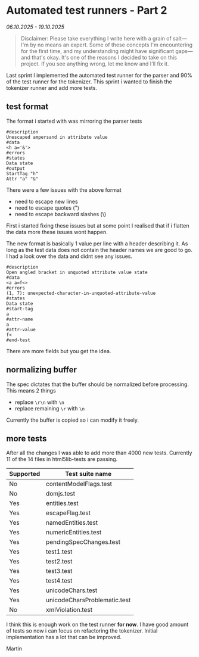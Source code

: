 # Automated test runners - Part 2
_06.10.2025 - 19.10.2025_

> Disclaimer: Please take everything I write here with a grain of salt—I'm by no means an expert. Some of these concepts I'm encountering for the first time, and my understanding might have significant gaps—and that's okay. It's one of the reasons I decided to take on this project. If you see anything wrong, let me know and I'll fix it.

Last sprint I implemented the automated test runner for the parser and 90% of the test runner for the tokenizer. This sprint i wanted to finish the tokenizer runner and add more tests.

## test format

The format i started with was mirroring the parser tests

```text
#description
Unescaped ampersand in attribute value
#data
<h a='&'>
#errors
#states
Data state
#output
StartTag "h"
Attr "a" "&"
```

There were a few issues with the above format
- need to escape new lines
- need to escape quotes (")
- need to escape backward slashes (\\)

First i started fixing these issues but at some point I realised that if i flatten the data more these issues wont happen.

The new format is basically 1 value per line with a header describing it. As long as the test data does not contain the header names we are good to go. I had a look over the data and didnt see any issues.

```text
#description
Open angled bracket in unquoted attribute value state
#data
<a a=f<>
#errors
(1, 7): unexpected-character-in-unquoted-attribute-value
#states
Data state
#start-tag
a
#attr-name
a
#attr-value
f<
#end-test
```

There are more fields but you get the idea.

## normalizing buffer

The spec dictates that the buffer should be normalized before processing. This means 2 things
- replace `\r\n` with `\n`
- replace remaining `\r` with `\n`

Currently the buffer is copied so i can modify it freely.

## more tests

After all the changes I was able to add more than 4000 new tests. Currently 11 of the 14 files in html5lib-tests are passing. 

|Supported|Test suite name|
|---------|---------------|
|No       |contentModelFlags.test|
|No       |domjs.test|
|Yes      |entities.test|
|Yes      |escapeFlag.test|
|Yes      |namedEntities.test|
|Yes      |numericEntities.test|
|Yes      |pendingSpecChanges.test|
|Yes      |test1.test|
|Yes      |test2.test|
|Yes      |test3.test|
|Yes      |test4.test|
|Yes      |unicodeChars.test|
|Yes      |unicodeCharsProblematic.test|
|No       |xmlViolation.test|

I think this is enough work on the test runner **for now**. I have good amount of tests so now i can focus on refactoring the tokenizer. Initial implementation has a lot that can be improved.

Martin